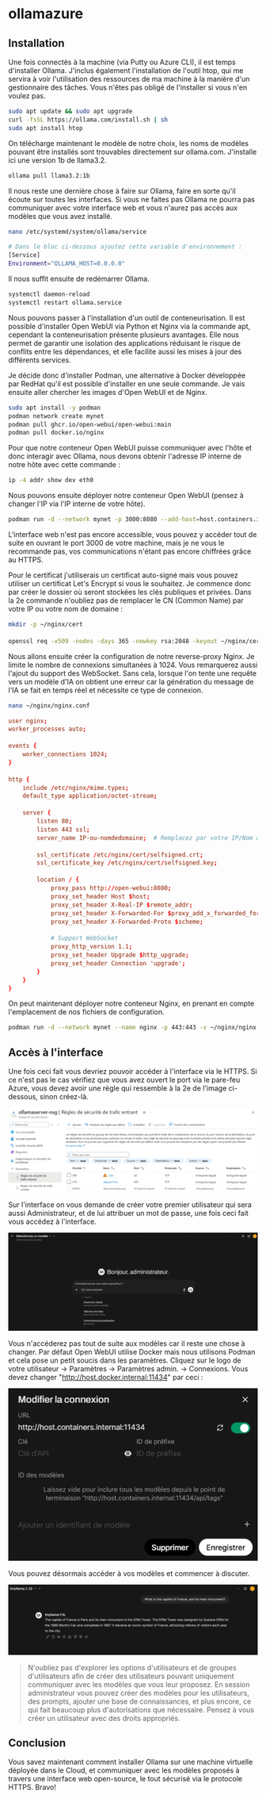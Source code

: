 # ollamazure

## Installation

Une fois connectés à la machine (via Putty ou Azure CLI), il est temps d'installer Ollama. J'inclus également l'installation de l'outil htop, qui me servira à voir l'utilisation des ressources de ma machine à la manière d'un gestionnaire des tâches. Vous n'êtes pas obligé de l'installer si vous n'en voulez pas.
```bash
sudo apt update && sudo apt upgrade
curl -fsSL https://ollama.com/install.sh | sh
sudo apt install htop
```

On télécharge maintenant le modèle de notre choix, les noms de modèles pouvant être installés sont trouvables directement sur ollama.com. J'installe ici une version 1b de llama3.2.
```bash
ollama pull llama3.2:1b
```

Il nous reste une dernière chose à faire sur Ollama, faire en sorte qu'il écoute sur toutes les interfaces. Si vous ne faites pas Ollama ne pourra pas communiquer avec votre interface web et vous n'aurez pas accès aux modèles que vous avez installé.
```bash
nano /etc/systemd/system/ollama/service
```

```bash
# Dans le bloc ci-dessous ajoutez cette variable d'environnement :
[Service]
Environment="OLLAMA_HOST=0.0.0.0"
```

Il nous suffit ensuite de redémarrer Ollama.
```bash
systemctl daemon-reload
systemctl restart ollama.service
```

Nous pouvons passer à l'installation d'un outil de conteneurisation. Il est possible d'installer Open WebUI via Python et Nginx via la commande apt, cependant la conteneurisation présente plusieurs avantages. Elle nous permet de garantir une isolation des applications réduisant le risque de conflits entre les dépendances, et elle facilite aussi les mises à jour des différents services.

Je décide donc d'installer Podman, une alternative à Docker développée par RedHat qu'il est possible d'installer en une seule commande. Je vais ensuite aller chercher les images d'Open WebUI et de Nginx.
```bash
sudo apt install -y podman
podman network create mynet
podman pull ghcr.io/open-webui/open-webui:main
podman pull docker.io/nginx
```

Pour que notre conteneur Open WebUI puisse communiquer avec l'hôte et donc interagir avec Ollama, nous devons obtenir l'adresse IP interne de notre hôte avec cette commande :
```bash
ip -4 addr show dev eth0
```

Nous pouvons ensuite déployer notre conteneur Open WebUI (pensez à changer l'IP via l'IP interne de votre hôte).
```bash
podman run -d --network mynet -p 3000:8080 --add-host=host.containers.internal:10.0.0.4 -v open-webui:/app/backend/data --name open-webui --restart always ghcr.io/open-webui/open-webui:main
```

L'interface web n'est pas encore accessible, vous pouvez y accéder tout de suite en ouvrant le port 3000 de votre machine, mais je ne vous le recommande pas, vos communications n'étant pas encore chiffrées grâce au HTTPS.

Pour le certificat j'utiliserais un certificat auto-signé mais vous pouvez utiliser un certificat Let's Encrypt si vous le souhaitez. Je commence donc par créer le dossier où seront stockées les clés publiques et privées. Dans la 2e commande n'oubliez pas de remplacer le CN (Common Name) par votre IP ou votre nom de domaine :
```bash
mkdir -p ~/nginx/cert

openssl req -x509 -nodes -days 365 -newkey rsa:2048 -keyout ~/nginx/cert/selfsigned.key -out ~/nginx/cert/selfsigned.crt -subj "/C=FR/ST=France/L=Paris/O=Company/CN=IP-ou-nomdedomaine"
```

Nous allons ensuite créer la configuration de notre reverse-proxy Nginx. Je limite le nombre de connexions simultanées à 1024. Vous remarquerez aussi l'ajout du support des WebSocket. Sans cela, lorsque l'on tente une requête vers un modèle d'IA on obtient une erreur car la génération du message de l'IA se fait en temps réel et nécessite ce type de connexion.
```bash
nano ~/nginx/nginx.conf
```

```conf
user nginx;
worker_processes auto;

events {
    worker_connections 1024;
}

http {
    include /etc/nginx/mime.types;
    default_type application/octet-stream;

    server {
        listen 80;
        listen 443 ssl;
        server_name IP-ou-nomdedomaine;  # Remplacez par votre IP/Nom de domaine

        ssl_certificate /etc/nginx/cert/selfsigned.crt;
        ssl_certificate_key /etc/nginx/cert/selfsigned.key;

        location / {
            proxy_pass http://open-webui:8080;
            proxy_set_header Host $host;
            proxy_set_header X-Real-IP $remote_addr;
            proxy_set_header X-Forwarded-For $proxy_add_x_forwarded_for;
            proxy_set_header X-Forwarded-Proto $scheme;

            # Support WebSocket
            proxy_http_version 1.1;
            proxy_set_header Upgrade $http_upgrade;
            proxy_set_header Connection 'upgrade';
        }
    }
}
```

On peut maintenant déployer notre conteneur Nginx, en prenant en compte l'emplacement de nos fichiers de configuration.
```bash
podman run -d --network mynet --name nginx -p 443:443 -v ~/nginx/nginx.conf:/etc/nginx/nginx.conf:ro -v ~/nginx/cert:/etc/nginx/cert:ro nginx
```

## Accès à l'interface

Une fois ceci fait vous devriez pouvoir accéder à l'interface via le HTTPS. Si ce n'est pas le cas vérifiez que vous avez ouvert le port via le pare-feu Azure, vous devez avoir une règle qui ressemble à la 2e de l'image ci-dessous, sinon créez-là.

![Alt text](images/azure.png?raw=true "azure")

Sur l'interface on vous demande de créer votre premier utilisateur qui sera aussi Administrateur, et de lui attribuer un mot de passe, une fois ceci fait vous accédez à l'interface.

![Alt text](images/interface.png?raw=true "interfaces")

Vous n'accéderez pas tout de suite aux modèles car il reste une chose à changer. Par défaut Open WebUI utilise Docker mais nous utilisons Podman et cela pose un petit soucis dans les paramètres. Cliquez sur le logo de votre utilisateur -> Paramètres -> Paramètres admin. -> Connexions. Vous devez changer "http://host.docker.internal:11434" par ceci :

![Alt text](images/connection.png?raw=true "connection")

Vous pouvez désormais accéder à vos modèles et commencer à discuter.

![Alt text](images/message.png?raw=true "message")

> N'oubliez pas d'explorer les options d'utilisateurs et de groupes d'utilisateurs afin de créer des utilisateurs pouvant uniquement communiquer avec les modèles que vous leur proposez. En session administrateur vous pouvez créer des modèles pour les utilisateurs, des prompts, ajouter une base de connaissances, et plus encore, ce qui fait beaucoup plus d'autorisations que nécessaire. Pensez à vous créer un utilisateur avec des droits appropriés.

## Conclusion

Vous savez maintenant comment installer Ollama sur une machine virtuelle déployée dans le Cloud, et communiquer avec les modèles proposés à travers une interface web open-source, le tout sécurisé via le protocole HTTPS. Bravo!